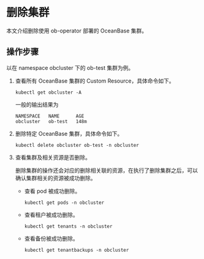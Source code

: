 # 删除集群

本文介绍删除使用 ob-operator 部署的 OceanBase 集群。

## 操作步骤

以在 namespace obcluster 下的 ob-test 集群为例。

1. 查看所有 OceanBase 集群的 Custom Resource，具体命令如下。

    ```shell
    kubectl get obcluster -A
    ```

    一般的输出结果为

    ```shell
    NAMESPACE   NAME      AGE
    obcluster   ob-test   148m
    ```

2. 删除特定 OceanBase 集群，具体命令如下。

    ```shell
    kubectl delete obcluster ob-test -n obcluster
    ```

3. 查看集群及相关资源是否删除。

    删除集群的操作还会对应的删除相关联的资源，在执行了删除集群之后，可以确认集群相关的资源被成功删除。

    * 查看 pod 被成功删除。

        ```shell
        kubectl get pods -n obcluster
        ```

    * 查看租户被成功删除。

        ```shell
        kubectl get tenants -n obcluster
        ```

    * 查看备份被成功删除。

        ```shell
        kubectl get tenantbackups -n obcluster
        ```
